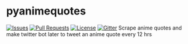 # pyanimequotes
[![Issues](https://img.shields.io/github/issues-closed/Shankusu993/pyanimequotes.svg?style=flat-square)](https://github.com/Shankusu993/pyquotes/issues) [![Pull Requests](https://img.shields.io/github/issues-pr-closed/oss2019/pyquotes.svg?style=flat-square)](https://github.com/oss2019/pyquotes/pulls) [![License](https://img.shields.io/apm/l/vim-mode.svg?style=flat-square)](https://github.com/oss2019/pyquotes/blob/master/LICENSE) [![Gitter](https://img.shields.io/badge/chat-on%20gitter-ff006f.svg?style=flat-square)](https://gitter.im/oss2019/pyquotes)
Scrape anime quotes and make twitter bot later to tweet an anime quote every 12 hrs
